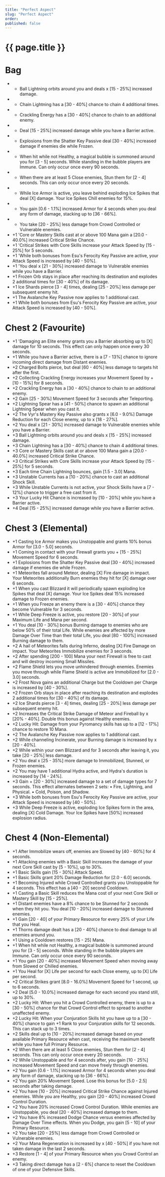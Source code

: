 ```yaml
---
title: "Perfect Aspect"
slug: "Perfect Aspect"
order: 
published: false
---
```


# {{ page.title }}

# Bag
- + Ball Lightning orbits around you and deals x [15 - 25%] increased damage.
- + Chain Lightning has a [30 - 40%] chance to chain 4 additional times.
- + Crackling Energy has a [30 - 40%] chance to chain to an additional enemy.
- + Deal [15 - 25%] increased damage while you have a Barrier active.
- + Explosions from the Shatter Key Passive deal [30 - 40%] increased damage if enemies die while Frozen.
- + When hit while not Healthy, a magical bubble is summoned around you for [3 - 5] seconds. While standing in the bubble players are Immune. Can only occur once every 90 seconds.
- + When there are at least 5 Close enemies, Stun them for [2 - 4] seconds. This can only occur once every 20 seconds.
- + While Ice Armor is active, you leave behind exploding Ice Spikes that deal [X] damage. Your Ice Spikes Chill enemies for 15%.
- + You gain [0.6 - 1.1%] increased Armor for 4 seconds when you deal any form of damage, stacking up to [36 - 66%].
- + You take [20 - 25%] less damage from Crowd Controlled or Vulnerable enemies.
- +1 'Core or Mastery Skills cast at or above 100 Mana gain a [20.0 - 40.0%] increased Critical Strike Chance.
- +1 'Critical Strikes with Core Skills increase your Attack Speed by [15 - 25%] for 5 seconds.
- +1 'While both bonuses from Esu's Ferocity Key Passive are active, your Attack Speed is increased by [40 - 50%].
- +1 'You deal x [21 - 30%] increased damage to Vulnerable enemies while you have a Barrier.
- +1 Frozen Orb stays in place after reaching its destination and explodes 2 additional times for [30 - 40%] of its damage.
- +1 Ice Shards pierce [3 - 4] times, dealing [25 - 20%] less damage per subsequent enemy hit.
- +1 The Avalanche Key Passive now applies to 1 additional cast.
- +1 While both bonuses from Esu's Ferocity Key Passive are active, your Attack Speed is increased by [40 - 50%].

# Chest 2 (Favourite)
- +1 'Damaging an Elite enemy grants you a Barrier absorbing up to [X] damage for 10 seconds. This effect can only happen once every 30 seconds.
- +1 While you have a Barrier active, there is a [7 - 13%] chance to ignore incoming direct damage from Distant enemies.
- +2 Charged Bolts pierce, but deal [60 - 40%] less damage to targets hit after the first.
- +2 Collecting Crackling Energy increases your Movement Speed by + [10 - 15%] for 8 seconds.
- +2 Crackling Energy has a [30 - 40%] chance to chain to an additional enemy.
- +2 Gain [25 - 30%] Movement Speed for 3 seconds after Teleporting.
- +2 Lightning Spear has a [41 - 50%] chance to spawn an additional Lightning Spear when you cast it.
- +2 The Vyr's Mastery Key Passive also grants x [6.0 - 9.0%] Damage Reduction for each Close enemy, up to x [18 - 27%].
- +2 You deal x [21 - 30%] increased damage to Vulnerable enemies while you have a Barrier.
- +3 Ball Lightning orbits around you and deals x [15 - 25%] increased damage.
- +3 Chain Lightning has a [30 - 40%] chance to chain 4 additional times.
- +3 Core or Mastery Skills cast at or above 100 Mana gain a [20.0 - 40.0%] increased Critical Strike Chance.
- +3 Critical Strikes with Core Skills increase your Attack Speed by [15 - 25%] for 5 seconds.
- +3 Each time Chain Lightning bounces, gain [1.5 - 3.0] Mana.
- +3 Unstable Currents has a [10 - 20%] chance to cast an additional Shock Skill.
- +3 While Unstable Currents is not active, your Shock Skills have a [7 - 12%] chance to trigger a free cast from it.
- +3 Your Lucky Hit Chance is increased by [10 - 20%] while you have a Barrier active.
- +4 Deal [15 - 25%] increased damage while you have a Barrier active.

# Chest 3 (Elemental)
- +1 Casting Ice Armor makes you Unstoppable and grants 10% bonus Armor for [3.0 - 5.0] seconds.
- +1 Coming in contact with your Firewall grants you + [15 - 25%] Movement Speed for 6 seconds.
- +1 Explosions from the Shatter Key Passive deal [30 - 40%] increased damage if enemies die while Frozen.
- +1 Meteorites fall around Meteor, dealing [X] Fire damage in impact. Your Meteorites additionally Burn enemies they hit for [X] damage over 6 seconds.
- +1 When you cast Blizzard it will periodically spawn exploding Ice Spikes that deal [X] damage. Your Ice Spikes deal 15% increased damage to Frozen enemies.
- +1 When you Freeze an enemy there is a [30 - 40%] chance they become Vulnerable for 3 seconds.
- +1 While Deep Freeze is active, you restore [20 - 30%] of your Maximum Life and Mana per second.
- +1 You deal [10 - 30%] bonus Burning damage to enemies who are below 50% of their total Life. While enemies are affected by more Damage Over Time than their total Life, you deal [80 - 100%] increased Burning damage to them.
- +2 A hail of Meteorites falls during Inferno, dealing [X] Fire Damage on impact. Your Meteorites Immobilize enemies for 3 seconds.
- +2 After spending [200 - 100] Mana your next Firewall is free to cast and will destroy incoming Small Missiles.
- +2 Flame Shield lets you move unhindered through enemies. Enemies you move through while Flame Shield is active are Immobilized for [2.0 - 3.0] seconds.
- +2 Frost Nova gains an additional Charge but the Cooldown per Charge is increased by [40 - 30%].
- +2 Frozen Orb stays in place after reaching its destination and explodes 2 additional times for [30 - 40%] of its damage.
- +2 Ice Shards pierce [3 - 4] times, dealing [25 - 20%] less damage per subsequent enemy hit.
- +2 Increases the Critical Strike Damage of Meteor and Fireball by x [20% - 40%]. Double this bonus against Healthy enemies.
- +2 Lucky Hit: Damage from your Pyromancy skills has up to a [12 - 17%] chance to restore 10 Mana.
- +2 The Avalanche Key Passive now applies to 1 additional cast.
- +2 While channeling Incinerate, your Burning damage is increased by x [20 - 40%].
- +2 While within your own Blizzard and for 3 seconds after leaving it, you take [20 - 25%] less damage.
- +2 You deal x [25 - 35%] more damage to Immobilized, Stunned, or Frozen enemies.
- +2 You may have 1 additional Hydra active, and Hydra's duration is increased by [14 - 24%].
- +3 Gain + [20 - 30%] increased damage to a set of damage types for 7 seconds. This effect alternates between 2 sets: • Fire, Lightning, and Physical. • Cold, Poison, and Shadow.
- +3 While both bonuses from Esu's Ferocity Key Passive are active, your Attack Speed is increased by [40 - 50%].
- +3 While Deep Freeze is active, exploding Ice Spikes form in the area, dealing [X] Cold Damage. Your Ice Spikes have [50%] increased explosion radius.

# Chest 4 (Non-Elemental)
- +1 After Immobilize wears off, enemies are Slowed by [40 - 60%] for 4 seconds.
- +1 Attacking enemies with a Basic Skill increases the damage of your next Core Skill cast by [5 - 10%], up to 30%.
- +1 Basic Skills gain [15 - 30%] Attack Speed.
- +1 Basic Skills grant 20% Damage Reduction for [2.0 - 6.0] seconds.
- +1 Becoming Injured while Crowd Controlled grants you Unstoppable for 4 seconds. This effect has a [40 - 20] second Cooldown.
- +1 Casting a Basic Skill reduces the Mana cost of your next Core Skill or Mastery Skill by [15 - 25%].
- +1 Distant enemies have a 8% chance to be Stunned for 2 seconds when they hit you. You deal [10 - 20%] increased damage to Stunned enemies.
- +1 Gain [20 - 40] of your Primary Resource for every 25% of your Life that you Heal.
- +1 Thorns damage dealt has a [20 - 40%] chance to deal damage to all enemies around you.
- +1 Using a Cooldown restores [15 - 25] Mana.
- +1 When hit while not Healthy, a magical bubble is summoned around you for [3 - 5] seconds. While standing in the bubble players are Immune. Can only occur once every 90 seconds.
- +1 You gain [20 - 40%] increased Movement Speed when moving away from Slowed or Chilled enemies.
- +1 You Heal for [X] Life per second for each Close enemy, up to [X] Life per second.
- +2 Critical Strikes grant [8.0 - 16.0%] Movement Speed for 1 second, up to 6 seconds.
- +2 Deal [5.0 - 10.0%] increased damage for each second you stand still, up to 30%.
- +2 Lucky Hit: When you hit a Crowd Controlled enemy, there is up to a [30 - 50%] chance for that Crowd Control effect to spread to another unaffected enemy.
- +2 Lucky Hit: When your Conjuration Skills hit you have up to a [30 - 40%] chance to gain +1 Rank to your Conjuration skills for 12 seconds. This can stack up to 3 times.
- +2 Skills deal up to [10 - 20%] increased damage based on your available Primary Resource when cast, receiving the maximum benefit while you have full Primary Resource.
- +2 When there are at least 5 Close enemies, Stun them for [2 - 4] seconds. This can only occur once every 20 seconds.
- +2 While Unstoppable and for 4 seconds after, you gain [10 - 25%] increased Movement Speed and can move freely through enemies.
- +2 You gain [0.6 - 1.1%] increased Armor for 4 seconds when you deal any form of damage, stacking up to [36 - 66%].
- +2 You gain 20% Movement Speed. Lose this bonus for [5.0 - 2.5] seconds after taking damage.
- +2 You have [10 - 20%] increased Critical Strike Chance against Injured enemies. While you are Healthy, you gain [20 - 40%] increased Crowd Control Duration.
- +2 You have 20% increased Crowd Control Duration. While enemies are Unstoppable, you deal [20 - 40%] increased damage to them.
- +2 You have 8% increased Dodge Chance versus enemies affected by Damage Over Time effects. When you Dodge, you gain [5 - 10] of your Primary Resource.
- +2 You take [20 - 25%] less damage from Crowd Controlled or Vulnerable enemies.
- +2 Your Mana Regeneration is increased by x [40 - 50%] if you have not taken damage in the last 2 seconds.
- +3 Restore [1 - 4] of your Primary Resource when you Crowd Control an enemy.
- +3 Taking direct damage has a [2 - 6%] chance to reset the Cooldown of one of your Defensive Skills.

